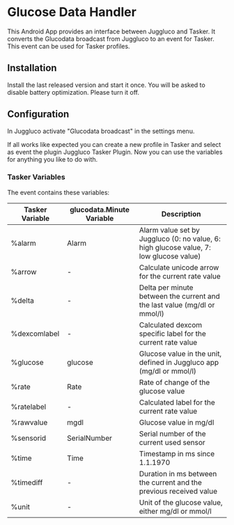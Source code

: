 # Glucose Data Handler

This Android App provides an interface between Juggluco and Tasker.
It converts the Glucodata broadcast from Juggluco to an event for Tasker.
This event can be used for Tasker profiles.

## Installation
Install the last released version and start it once. 
You will be asked to disable battery optimization. Please turn it off.

## Configuration
In Juggluco activate "Glucodata broadcast" in the settings menu.


If all works like expected you can create a new profile in Tasker and select as event the plugin Juggluco Tasker Plugin.
Now you can use the variables for anything you like to do with.

### Tasker Variables

The event contains these variables:


| Tasker Variable | glucodata.Minute Variable | Description                                                                            |
| ----------------- | --------------------------- | ---------------------------------------------------------------------------------------- |
| %alarm          | Alarm                     | Alarm value set by Juggluco (0: no value, 6: high glucose value, 7: low glucose value) |
| %arrow          | -                         | Calculate unicode arrow for the current rate value                                     |
| %delta          | -                         | Delta per minute between the current and the last value (mg/dl or mmol/l)              |
| %dexcomlabel    | -                         | Calculated dexcom specific label for the current rate value                            |
| %glucose        | glucose                   | Glucose value in the unit, defined in Juggluco app (mg/dl or mmol/l)                   |
| %rate           | Rate                      | Rate of change of the glucose value                                                    |
| %ratelabel      | -                         | Calculated label for the current rate value                                            |
| %rawvalue       | mgdl                      | Glucose value in mg/dl                                                                 |
| %sensorid       | SerialNumber              | Serial number of the current used sensor                                               |
| %time           | Time                      | Timestamp in ms since 1.1.1970                                                         |
| %timediff       | -                         | Duration in ms between the current and the previous received value                     |
| %unit           | -                         | Unit of the glucose value, either mg/dl or mmol/l                                      |
